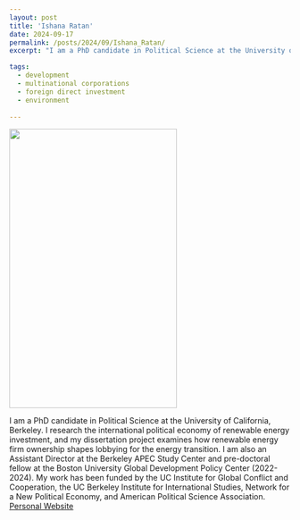 ```yaml
---
layout: post
title: 'Ishana Ratan'
date: 2024-09-17
permalink: /posts/2024/09/Ishana_Ratan/
excerpt: "I am a PhD candidate in Political Science at the University of California, Berkeley. I research the international political economy of renewable energy investment, and my dissertation project examines how renewable energy firm ownership shapes lobbying for the energy transition. I am also an Assistant Director at the Berkeley APEC Study Center and pre-doctoral fellow at the Boston University Global Development Policy Center (2022-2024). My work has been funded by the UC Institute for Global Conflict and Cooperation, the UC Berkeley Institute for International Studies, Network for a New Political Economy, and American Political Science Association."

tags:
  - development
  - multinational corporations
  - foreign direct investment
  - environment 
  
---
```

<img src="" width="300" height="500" />


I am a PhD candidate in Political Science at the University of California, Berkeley. I research the international political economy of renewable energy investment, and my dissertation project examines how renewable energy firm ownership shapes lobbying for the energy transition. I am also an Assistant Director at the Berkeley APEC Study Center and pre-doctoral fellow at the Boston University Global Development Policy Center (2022-2024). My work has been funded by the UC Institute for Global Conflict and Cooperation, the UC Berkeley Institute for International Studies, Network for a New Political Economy, and American Political Science Association. 
<a href= "https://ishanaratan.com/">Personal Website</a>
